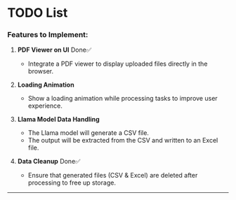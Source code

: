 # TODO List

### Features to Implement:
1. **PDF Viewer on UI** Done✅
   - Integrate a PDF viewer to display uploaded files directly in the browser.

2. **Loading Animation**
   - Show a loading animation while processing tasks to improve user experience.

3. **Llama Model Data Handling**
   - The Llama model will generate a CSV file.
   - The output will be extracted from the CSV and written to an Excel file.

4. **Data Cleanup** Done✅
   - Ensure that generated files (CSV & Excel) are deleted after processing to free up storage.

---